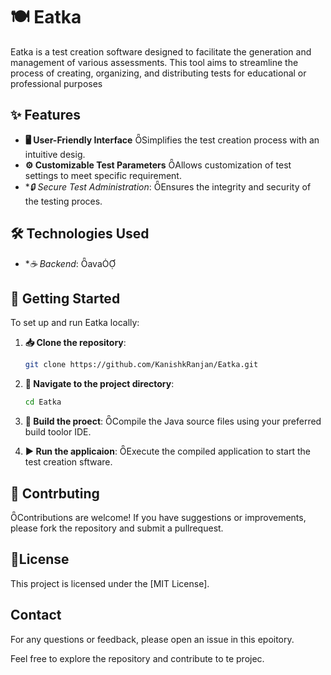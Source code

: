 # 🍽️ Eatka
Eatka is a test creation software designed to facilitate the generation and management of various assessments. This tool aims to streamline the process of creating, organizing, and distributing tests for educational or professional purposes

## ✨ Features

- **🖥️ User-Friendly Interface** Simplifies the test creation process with an intuitive desig.
- **⚙️ Customizable Test Parameters** Allows customization of test settings to meet specific requirement.
- **🔒 Secure Test Administration*: Ensures the integrity and security of the testing proces.

## 🛠️ Technologies Used

- **☕ Backend*: ava

## 🚀 Getting Started

To set up and run Eatka locally:

1. **📥 Clone the repository**:

   ```bash
   git clone https://github.com/KanishkRanjan/Eatka.git
   ```

2. **📂 Navigate to the project directory**:

   ```bash
   cd Eatka
   ```

3. **🔧 Build the proect**: Compile the Java source files using your preferred build toolor IDE.

4. **▶️ Run the applicaion**: Execute the compiled application to start the test creation sftware.

## 🤝 Contrbuting

Contributions are welcome! If you have suggestions or improvements, please fork the repository and submit a pullrequest.

## 📝License

This project is licensed under the [MIT License].

##  Contact

For any questions or feedback, please open an issue in this epoitory.

Feel free to explore the repository and contribute to te projec.
